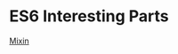 # ES6 Interesting Parts

[Mixin](https://github.com/AhmetHuseyinDOK/es6-interesting-parts/src/mixin)

